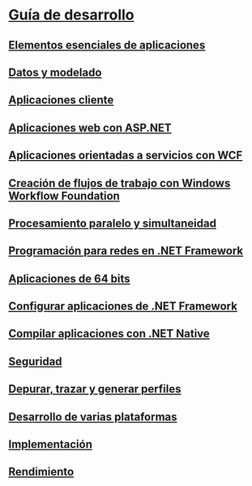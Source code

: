 # [Guía de desarrollo](development-guide.md)
## [Elementos esenciales de aplicaciones](../standard/application-essentials.md)
## [Datos y modelado](data/index.md)
## [Aplicaciones cliente](develop-client-apps.md)
## [Aplicaciones web con ASP.NET](develop-web-apps-with-aspnet.md)
## [Aplicaciones orientadas a servicios con WCF](windows-services/index.md)
## [Creación de flujos de trabajo con Windows Workflow Foundation](windows-workflow-foundation/index.md)
## [Procesamiento paralelo y simultaneidad](../standard/parallel-processing-and-concurrency.md)
## [Programación para redes en .NET Framework](network-programming/index.md)
## [Aplicaciones de 64 bits](64-bit-apps.md)
## [Configurar aplicaciones de .NET Framework](configure-apps/index.md)
## [Compilar aplicaciones con .NET Native](net-native/index.md)
## [Seguridad](../standard/security/index.md)
## [Depurar, trazar y generar perfiles](debug-trace-profile/index.md)
## [Desarrollo de varias plataformas](../standard/cross-platform/index.md)
## [Implementación](deployment/index.md)
## [Rendimiento](performance/index.md)
